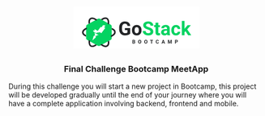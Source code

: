 
<h1 align="center">
    <img alt="Go Stack logo" src="https://github.com/danielobara/DesafioMeetApp/blob/master/assets/logo-gostack.png" />
    <br>

  <h3 align="center">Final Challenge Bootcamp MeetApp</h3>
</h1>

During this challenge you will start a new project in Bootcamp, this project will be developed gradually until the end of your journey where you will have a complete application involving backend, frontend and mobile.
